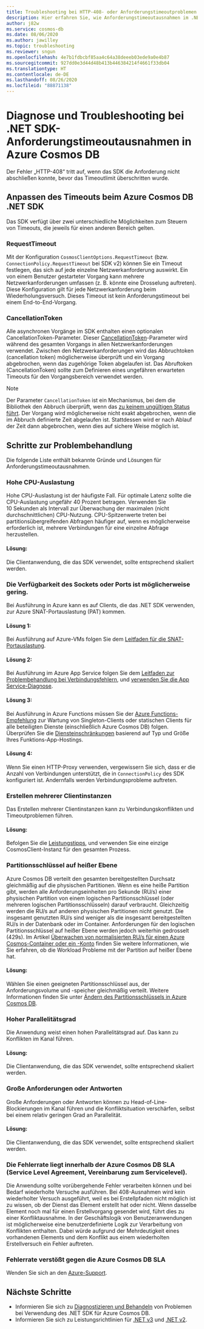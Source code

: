 ```yaml
---
title: Troubleshooting bei HTTP-408- oder Anforderungstimeoutproblemen in Azure Cosmos DB mit dem .NET SDK
description: Hier erfahren Sie, wie Anforderungstimeoutausnahmen im .NET SDK diagnostiziert und behoben werden.
author: j82w
ms.service: cosmos-db
ms.date: 08/06/2020
ms.author: jawilley
ms.topic: troubleshooting
ms.reviewer: sngun
ms.openlocfilehash: 4e7b1fdbcbf85aa4c64a38deeeb03ede9a0e4b87
ms.sourcegitcommit: 927dd0e3d44d48b413b446384214f4661f33db04
ms.translationtype: HT
ms.contentlocale: de-DE
ms.lasthandoff: 08/26/2020
ms.locfileid: "88871138"
---
```

# <a name="diagnose-and-troubleshoot-azure-cosmos-db-net-sdk-request-timeout-exceptions"></a>Diagnose und Troubleshooting bei .NET SDK-Anforderungstimeoutausnahmen in Azure Cosmos DB
Der Fehler „HTTP-408“ tritt auf, wenn das SDK die Anforderung nicht abschließen konnte, bevor das Timeoutlimit überschritten wurde.

## <a name="customize-the-timeout-on-the-azure-cosmos-db-net-sdk"></a>Anpassen des Timeouts beim Azure Cosmos DB .NET SDK

Das SDK verfügt über zwei unterschiedliche Möglichkeiten zum Steuern von Timeouts, die jeweils für einen anderen Bereich gelten.

### <a name="requesttimeout"></a>RequestTimeout

Mit der Konfiguration `CosmosClientOptions.RequestTimeout` (bzw. `ConnectionPolicy.RequestTimeout` bei SDK v2) können Sie ein Timeout festlegen, das sich auf jede einzelne Netzwerkanforderung auswirkt. Ein von einem Benutzer gestarteter Vorgang kann mehrere Netzwerkanforderungen umfassen (z. B. könnte eine Drosselung auftreten). Diese Konfiguration gilt für jede Netzwerkanforderung beim Wiederholungsversuch. Dieses Timeout ist kein Anforderungstimeout bei einem End-to-End-Vorgang.

### <a name="cancellationtoken"></a>CancellationToken

Alle asynchronen Vorgänge im SDK enthalten einen optionalen CancellationToken-Parameter. Dieser [CancellationToken](https://docs.microsoft.com/dotnet/standard/threading/how-to-listen-for-cancellation-requests-by-polling)-Parameter wird während des gesamten Vorgangs in allen Netzwerkanforderungen verwendet. Zwischen den Netzwerkanforderungen wird das Abbruchtoken (cancellation token) möglicherweise überprüft und ein Vorgang abgebrochen, wenn das zugehörige Token abgelaufen ist. Das Abruftoken (CancellationToken) sollte zum Definieren eines ungefähren erwarteten Timeouts für den Vorgangsbereich verwendet werden.

> [!NOTE]
> Der Parameter `CancellationToken` ist ein Mechanismus, bei dem die Bibliothek den Abbruch überprüft, wenn das [zu keinem ungültigen Status führt](https://devblogs.microsoft.com/premier-developer/recommended-patterns-for-cancellationtoken/). Der Vorgang wird möglicherweise nicht exakt abgebrochen, wenn die im Abbruch definierte Zeit abgelaufen ist. Stattdessen wird er nach Ablauf der Zeit dann abgebrochen, wenn dies auf sichere Weise möglich ist.

## <a name="troubleshooting-steps"></a>Schritte zur Problembehandlung
Die folgende Liste enthält bekannte Gründe und Lösungen für Anforderungstimeoutausnahmen.

### <a name="high-cpu-utilization"></a>Hohe CPU-Auslastung
Hohe CPU-Auslastung ist der häufigste Fall. Für optimale Latenz sollte die CPU-Auslastung ungefähr 40 Prozent betragen. Verwenden Sie 10 Sekunden als Intervall zur Überwachung der maximalen (nicht durchschnittlichen) CPU-Nutzung. CPU-Spitzenwerte treten bei partitionsübergreifenden Abfragen häufiger auf, wenn es möglicherweise erforderlich ist, mehrere Verbindungen für eine einzelne Abfrage herzustellen.

#### <a name="solution"></a>Lösung:
Die Clientanwendung, die das SDK verwendet, sollte entsprechend skaliert werden.

### <a name="socket-or-port-availability-might-be-low"></a>Die Verfügbarkeit des Sockets oder Ports ist möglicherweise gering.
Bei Ausführung in Azure kann es auf Clients, die das .NET SDK verwenden, zur Azure SNAT-Portauslastung (PAT) kommen.

#### <a name="solution-1"></a>Lösung 1:
Bei Ausführung auf Azure-VMs folgen Sie dem [Leitfaden für die SNAT-Portauslastung](troubleshoot-dot-net-sdk.md#snat).

#### <a name="solution-2"></a>Lösung 2:
Bei Ausführung im Azure App Service folgen Sie dem [Leitfaden zur Problembehandlung bei Verbindungsfehlern](../app-service/troubleshoot-intermittent-outbound-connection-errors.md#cause), und [verwenden Sie die App Service-Diagnose](https://azure.github.io/AppService/2018/03/01/Deep-Dive-into-TCP-Connections-in-App-Service-Diagnostics.html).

#### <a name="solution-3"></a>Lösung 3:
Bei Ausführung in Azure Functions müssen Sie der [Azure Functions-Empfehlung](../azure-functions/manage-connections.md#static-clients) zur Wartung von Singleton-Clients oder statischen Clients für alle beteiligten Dienste (einschließlich Azure Cosmos DB) folgen. Überprüfen Sie die [Diensteinschränkungen](../azure-functions/functions-scale.md#service-limits) basierend auf Typ und Größe Ihres Funktions-App-Hostings.

#### <a name="solution-4"></a>Lösung 4:
Wenn Sie einen HTTP-Proxy verwenden, vergewissern Sie sich, dass er die Anzahl von Verbindungen unterstützt, die in `ConnectionPolicy` des SDK konfiguriert ist. Andernfalls werden Verbindungsprobleme auftreten.

### <a name="create-multiple-client-instances"></a>Erstellen mehrerer Clientinstanzen
Das Erstellen mehrerer Clientinstanzen kann zu Verbindungskonflikten und Timeoutproblemen führen.

#### <a name="solution"></a>Lösung:
Befolgen Sie die [Leistungstipps](performance-tips-dotnet-sdk-v3-sql.md#sdk-usage), und verwenden Sie eine einzige CosmosClient-Instanz für den gesamten Prozess.

### <a name="hot-partition-key"></a>Partitionsschlüssel auf heißer Ebene
Azure Cosmos DB verteilt den gesamten bereitgestellten Durchsatz gleichmäßig auf die physischen Partitionen. Wenn es eine heiße Partition gibt, werden alle Anforderungseinheiten pro Sekunde (RU/s) einer physischen Partition von einem logischen Partitionsschlüssel (oder mehreren logischen Partitionsschlüsseln) darauf verbraucht. Gleichzeitig werden die RU/s auf anderen physischen Partitionen nicht genutzt. Die insgesamt genutzten RU/s sind weniger als die insgesamt bereitgestellten RU/s in der Datenbank oder im Container. Anforderungen für den logischen Partitionsschlüssel auf heißer Ebene werden jedoch weiterhin gedrosselt (429s). Im Artikel [Überwachen von normalisierten RU/s für einen Azure Cosmos-Container oder ein -Konto](monitor-normalized-request-units.md) finden Sie weitere Informationen, wie Sie erfahren, ob die Workload Probleme mit der Partition auf heißer Ebene hat. 

#### <a name="solution"></a>Lösung:
Wählen Sie einen geeigneten Partitionsschlüssel aus, der Anforderungsvolume und -speicher gleichmäßig verteilt. Weitere Informationen finden Sie unter [Ändern des Partitionsschlüssels in Azure Cosmos DB](https://devblogs.microsoft.com/cosmosdb/how-to-change-your-partition-key/).

### <a name="high-degree-of-concurrency"></a>Hoher Parallelitätsgrad
Die Anwendung weist einen hohen Parallelitätsgrad auf. Das kann zu Konflikten im Kanal führen.

#### <a name="solution"></a>Lösung:
Die Clientanwendung, die das SDK verwendet, sollte entsprechend skaliert werden.

### <a name="large-requests-or-responses"></a>Große Anforderungen oder Antworten
Große Anforderungen oder Antworten können zu Head-of-Line-Blockierungen im Kanal führen und die Konfliktsituation verschärfen, selbst bei einem relativ geringen Grad an Parallelität.

#### <a name="solution"></a>Lösung:
Die Clientanwendung, die das SDK verwendet, sollte entsprechend skaliert werden.

### <a name="failure-rate-is-within-the-azure-cosmos-db-sla"></a>Die Fehlerrate liegt innerhalb der Azure Cosmos DB SLA (Service Level Agreement, Vereinbarung zum Servicelevel).
Die Anwendung sollte vorübergehende Fehler verarbeiten können und bei Bedarf wiederholte Versuche ausführen. Bei 408-Ausnahmen wird kein wiederholter Versuch ausgeführt, weil es bei Erstellpfaden nicht möglich ist zu wissen, ob der Dienst das Element erstellt hat oder nicht. Wenn dasselbe Element noch mal für einen Erstellvorgang gesendet wird, führt dies zu einer Konfliktausnahme. In der Geschäftslogik von Benutzeranwendungen ist möglicherweise eine benutzerdefinierte Logik zur Verarbeitung von Konflikten enthalten. Dabei würde aufgrund der Mehrdeutigkeit eines vorhandenen Elements und dem Konflikt aus einem wiederholten Erstellversuch ein Fehler auftreten.

### <a name="failure-rate-violates-the-azure-cosmos-db-sla"></a>Fehlerrate verstößt gegen die Azure Cosmos DB SLA
Wenden Sie sich an den [Azure-Support](https://aka.ms/azure-support).

## <a name="next-steps"></a>Nächste Schritte
* Informieren Sie sich zu [Diagnostizieren und Behandeln](troubleshoot-dot-net-sdk.md) von Problemen bei Verwendung des .NET SDK für Azure Cosmos DB.
* Informieren Sie sich zu Leistungsrichtlinien für [.NET v3](performance-tips-dotnet-sdk-v3-sql.md) und [.NET v2](performance-tips.md).
